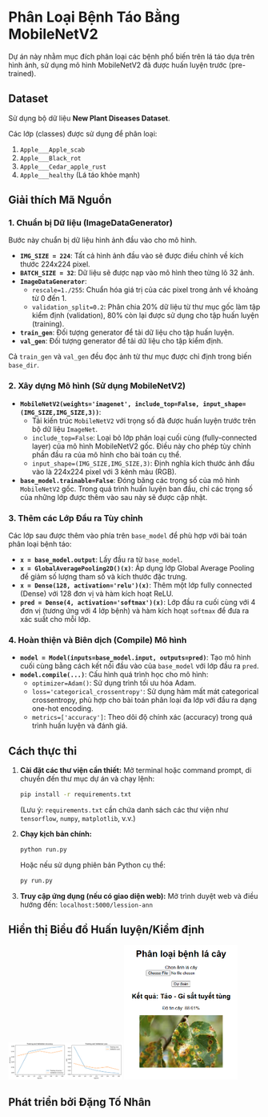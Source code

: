 # Phân Loại Bệnh Táo Bằng MobileNetV2

Dự án này nhằm mục đích phân loại các bệnh phổ biến trên lá táo dựa trên hình ảnh, sử dụng mô hình MobileNetV2 đã được huấn luyện trước (pre-trained).

## Dataset

Sử dụng bộ dữ liệu **New Plant Diseases Dataset**.

Các lớp (classes) được sử dụng để phân loại:

1.  `Apple___Apple_scab`
2.  `Apple___Black_rot`
3.  `Apple___Cedar_apple_rust`
4.  `Apple___healthy` (Lá táo khỏe mạnh)

## Giải thích Mã Nguồn

### 1. Chuẩn bị Dữ liệu (ImageDataGenerator)

Bước này chuẩn bị dữ liệu hình ảnh đầu vào cho mô hình.

* **`IMG_SIZE = 224`**: Tất cả hình ảnh đầu vào sẽ được điều chỉnh về kích thước 224x224 pixel.
* **`BATCH_SIZE = 32`**: Dữ liệu sẽ được nạp vào mô hình theo từng lô 32 ảnh.
* **`ImageDataGenerator`**:
    * `rescale=1./255`: Chuẩn hóa giá trị của các pixel trong ảnh về khoảng từ 0 đến 1.
    * `validation_split=0.2`: Phân chia 20% dữ liệu từ thư mục gốc làm tập kiểm định (validation), 80% còn lại được sử dụng cho tập huấn luyện (training).
* **`train_gen`**: Đối tượng generator để tải dữ liệu cho tập huấn luyện.
* **`val_gen`**: Đối tượng generator để tải dữ liệu cho tập kiểm định.

Cả `train_gen` và `val_gen` đều đọc ảnh từ thư mục được chỉ định trong biến `base_dir`.

### 2. Xây dựng Mô hình (Sử dụng MobileNetV2)

* **`MobileNetV2(weights='imagenet', include_top=False, input_shape=(IMG_SIZE,IMG_SIZE,3))`**:
    * Tải kiến trúc `MobileNetV2` với trọng số đã được huấn luyện trước trên bộ dữ liệu `ImageNet`.
    * `include_top=False`: Loại bỏ lớp phân loại cuối cùng (fully-connected layer) của mô hình MobileNetV2 gốc. Điều này cho phép tùy chỉnh phần đầu ra của mô hình cho bài toán cụ thể.
    * `input_shape=(IMG_SIZE,IMG_SIZE,3)`: Định nghĩa kích thước ảnh đầu vào là 224x224 pixel với 3 kênh màu (RGB).
* **`base_model.trainable=False`**: Đóng băng các trọng số của mô hình `MobileNetV2` gốc. Trong quá trình huấn luyện ban đầu, chỉ các trọng số của những lớp được thêm vào sau này sẽ được cập nhật.

### 3. Thêm các Lớp Đầu ra Tùy chỉnh

Các lớp sau được thêm vào phía trên `base_model` để phù hợp với bài toán phân loại bệnh táo:

* **`x = base_model.output`**: Lấy đầu ra từ `base_model`.
* **`x = GlobalAveragePooling2D()(x)`**: Áp dụng lớp Global Average Pooling để giảm số lượng tham số và kích thước đặc trưng.
* **`x = Dense(128, activation='relu')(x)`**: Thêm một lớp fully connected (Dense) với 128 đơn vị và hàm kích hoạt ReLU.
* **`pred = Dense(4, activation='softmax')(x)`**: Lớp đầu ra cuối cùng với 4 đơn vị (tương ứng với 4 lớp bệnh) và hàm kích hoạt `softmax` để đưa ra xác suất cho mỗi lớp.

### 4. Hoàn thiện và Biên dịch (Compile) Mô hình

* **`model = Model(inputs=base_model.input, outputs=pred)`**: Tạo mô hình cuối cùng bằng cách kết nối đầu vào của `base_model` với lớp đầu ra `pred`.
* **`model.compile(...)`**: Cấu hình quá trình học cho mô hình:
    * `optimizer=Adam()`: Sử dụng trình tối ưu hóa Adam.
    * `loss='categorical_crossentropy'`: Sử dụng hàm mất mát categorical crossentropy, phù hợp cho bài toán phân loại đa lớp với đầu ra dạng one-hot encoding.
    * `metrics=['accuracy']`: Theo dõi độ chính xác (accuracy) trong quá trình huấn luyện và đánh giá.

## Cách thực thi

1.  **Cài đặt các thư viện cần thiết:**
    Mở terminal hoặc command prompt, di chuyển đến thư mục dự án và chạy lệnh:
    ```bash
    pip install -r requirements.txt
    ```
    (Lưu ý: `requirements.txt` cần chứa danh sách các thư viện như `tensorflow`, `numpy`, `matplotlib`, v.v.)

2.  **Chạy kịch bản chính:**
    ```bash
    python run.py
    ```
    Hoặc nếu sử dụng phiên bản Python cụ thể:
    ```bash
    py run.py
    ```

3.  **Truy cập ứng dụng (nếu có giao diện web):**
    Mở trình duyệt web và điều hướng đến: `localhost:5000/lession-ann`

## Hiển thị Biểu đồ Huấn luyện/Kiểm định

<img src="https://github.com/HitDrama/Apple-Disease-MobileNetV2-/blob/main/static/train/train-plant-disease.png" alt="Training Chart" width="45%"/>
<img src="https://github.com/HitDrama/Apple-Disease-MobileNetV2-/blob/main/static/train/test.png" alt="Validation/Testing Chart" width="45%"/>


## Phát triển bởi Đặng Tố Nhân
